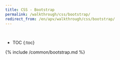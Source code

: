 ```yaml
---
title: CSS - Bootstrap
permalink: /walkthrough/css/bootstrap/
redirect_from: /en/apv/walkthrough/css/bootstrap/
---
```


<div class='common-part-info' title='This part is common to all walkthroughs'>&nbsp;</div>

* TOC
{:toc}

{% include /common/bootstrap.md %}